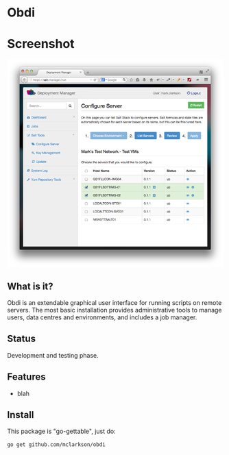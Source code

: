 # Obdi

# Screenshot

![](images/screenshot-2014-10.27.png?raw=true)

## What is it?

Obdi is an extendable graphical user interface for running scripts on
remote servers.  The most basic installation provides administrative tools to
manage users, data centres and environments, and includes a job manager.

## Status

Development and testing phase.

## Features

* blah

## Install

This package is "go-gettable", just do:

```
go get github.com/mclarkson/obdi
```

